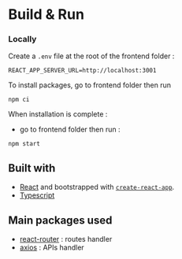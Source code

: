 # Build & Run

### Locally

Create a `.env` file at the root of the frontend folder :

```
REACT_APP_SERVER_URL=http://localhost:3001
```

To install packages, go to frontend folder then run

```
npm ci
```

When installation is complete :

- go to frontend folder then run :

```
npm start
```

## Built with

- [React](https://fr.reactjs.org/) and bootstrapped with [`create-react-app`](https://create-react-app.dev/).
- [Typescript](https://www.typescriptlang.org/)

## Main packages used

- [react-router](https://github.com/remix-run/react-router) : routes handler
- [axios](https://axios-http.com/fr/docs/intro) : APIs handler
